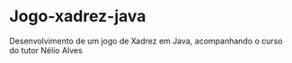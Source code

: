 # Jogo-xadrez-java
 Desenvolvimento de um jogo de Xadrez em Java, acompanhando o curso do tutor Nélio Alves


